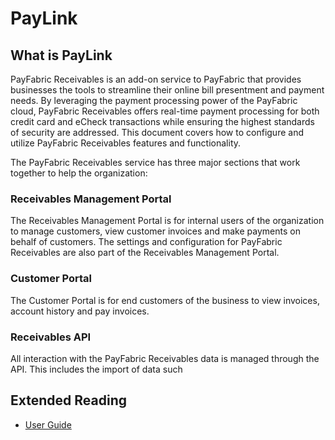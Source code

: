 PayLink
=======

What is PayLink
---------------

PayFabric Receivables is an add-on service to PayFabric that provides businesses the tools to
streamline their online bill presentment and payment needs. By leveraging the payment processing
power of the PayFabric cloud, PayFabric Receivables offers real-time payment processing for both
credit card and eCheck transactions while ensuring the highest standards of security are addressed.
This document covers how to configure and utilize PayFabric Receivables features and functionality.  

The PayFabric Receivables service has three major sections that work together to help the
organization:  

### Receivables Management Portal
The Receivables Management Portal is for internal users of the organization to manage
customers, view customer invoices and make payments on behalf of customers. The settings
and configuration for PayFabric Receivables are also part of the Receivables Management
Portal.  

### Customer Portal
The Customer Portal is for end customers of the business to view invoices, account history and
pay invoices.  

### Receivables API
All interaction with the PayFabric Receivables data is managed through the API. This includes
the import of data such 


Extended Reading
----------------

* [User Guide](http://www.nodus.com/documentation/PayFabric-Receivables-User-Guide.pdf)
